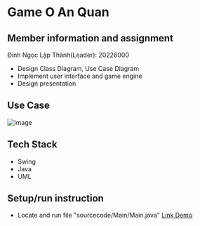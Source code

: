 # Game O An Quan

## Member information and assignment

Đinh Ngọc Lập Thành(Leader): 20226000
- Design Class Diagram, Use Case Diagram
- Implement user interface and game engine
- Design presentation
## Use Case
![image](https://github.com/thanhlap1509/OOP.20232.16/assets/114226005/9df0e850-d8e4-44de-9724-a78810161185)
## Tech Stack
- Swing
- Java
- UML
## Setup/run instruction
- Locate and run file "sourcecode/Main/Main.java"
[Link Demo](https://drive.google.com/file/d/1WRs7lhF9eduQPEsq8DXdgw2r5MbDuavk/view?usp=sharing)
